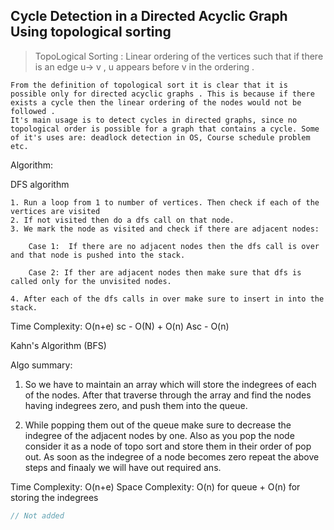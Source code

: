 ## Cycle Detection in a Directed Acyclic Graph Using topological sorting

> TopoLogical Sorting :  Linear ordering of the vertices such that if there is an edge u-> v , u  appears before v in the ordering .


```
From the definition of topological sort it is clear that it is possible only for directed acyclic graphs . This is because if there exists a cycle then the linear ordering of the nodes would not be followed .
It's main usage is to detect cycles in directed graphs, since no topological order is possible for a graph that contains a cycle. Some of it's uses are: deadlock detection in OS, Course schedule problem etc.
```

Algorithm: 

DFS algorithm
```
1. Run a loop from 1 to number of vertices. Then check if each of the vertices are visited
2. If not visited then do a dfs call on that node.
3. We mark the node as visited and check if there are adjacent nodes:

	Case 1:  If there are no adjacent nodes then the dfs call is over and that node is pushed into the stack.

	Case 2: If ther are adjacent nodes then make sure that dfs is called only for the unvisited nodes.

4. After each of the dfs calls in over make sure to insert in into the stack.
```
Time Complexity: O(n+e)
sc - O(N) + O(n) 
Asc - O(n)


Kahn's Algorithm (BFS) 

Algo summary: 

1. So we have to maintain an array which will store the indegrees of each of the nodes.
After that traverse through the array and find the nodes having indegrees zero, and push 
them into the queue. 

2. While popping them out of the queue make sure to decrease the indegree of the adjacent nodes by one. Also as you pop the node consider it as a node of topo sort and store them in their order of pop out. As soon as the indegree of a node becomes zero repeat the above steps and finaaly we will have out required ans.


Time Complexity: O(n+e)
Space Complexity: O(n) for queue +  O(n) for storing the indegrees 
```cpp
// Not added
```
